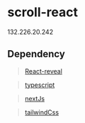 # scroll-react

132.226.20.242

## Dependency

> [React-reveal][react-reveal-link]

> [typescript][typescriptlink]

> [nextJs][nextjslink]

> [tailwindCss][tailwindcsslink]

[react-reveal-link]: https://www.react-reveal.com/
[tailwindcsslink]: https://tailwindcss.com/
[typescriptlink]: https://www.typescriptlang.org/
[nextjslink]: https://nextjs.org/
[golanglink]: https://golang.org/
